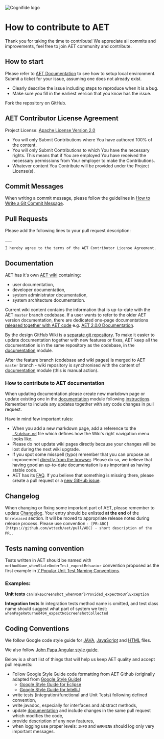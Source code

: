 ![Cognifide logo](http://cognifide.github.io/images/cognifide-logo.png)

# How to contribute to AET
Thank you for taking the time to contribute!
We appreciate all commits and improvements, feel free to join AET community and contribute.

## How to start
Please refer to [AET Documentation](https://cognifide.atlassian.net/wiki/display/AET/) to see how to setup local environment.
Submit a ticket for your issue, assuming one does not already exist.

- Clearly describe the issue including steps to reproduce when it is a bug.
- Make sure you fill in the earliest version that you know has the issue.

Fork the repository on GitHub.

## AET Contributor License Agreement
Project License: [Apache License Version 2.0](https://github.com/wttech/AET/blob/master/LICENSE)

- You will only Submit Contributions where You have authored 100% of the content.
- You will only Submit Contributions to which You have the necessary rights. This means that if You are employed You have received the necessary permissions from Your employer to make the Contributions.
- Whatever content You Contribute will be provided under the Project License(s).

## Commit Messages
When writing a commit message, please follow the guidelines in [How to Write a Git Commit Message](http://chris.beams.io/posts/git-commit/).

## Pull Requests
Please add the following lines to your pull request description:

```
___

I hereby agree to the terms of the AET Contributor License Agreement.
```

## Documentation
AET has it's own [AET wiki](https://github.com/wttech/aet/wiki) containing:
- user documentation,
- developer documentation,
- system administrator documentation,
- system architecture documentation.

Current wiki content contains the information that is up-to-date with the AET `master` branch codebase.
If a user wants to refer to the older AET version documentation, there are dedicated one-page documentations 
[released together with AET code](https://github.com/wttech/aet/tree/master/documentation#generating-released-version-documentation)
e.g. [AET 2.0.0 Documentation](https://github.com/wttech/aet/wiki/Documentation-2.0.0).

By the design GitHub Wiki is a [separate git repository](https://help.github.com/articles/adding-and-editing-wiki-pages-locally/).
To make it easier to update documentation together with new features or fixes, AET keep all the documentation is in the same repository as the codebase, in the [documentation](https://github.com/wttech/aet/tree/master/documentation) module.

After the feature branch (codebase and wiki pages) is merged to AET `master` branch - 
wiki repository is synchronised with the content of [documentation](https://github.com/wttech/aet/tree/master/documentation) module
(this is manual action).

### How to contribute to AET documentation
When updating documentation please create new markdown page or update existing one in the
[documentation](https://github.com/wttech/aet/tree/master/documentation) module following
[instructions](https://github.com/wttech/aet/tree/master/documentation#writing-documentation).
Remember to include any updates together with any code changes in pull request.

Have in mind few important rules:
- When you add a new markdown page, add a reference to the [`_Sidebar.md`](https://github.com/wttech/aet/blob/master/documentation/src/main/wiki/_Sidebar.md)
file which defines how the Wiki's right navigation menu looks like.
- Please do not update wiki pages directly because your changes will be lost during the next wiki upgrade.
- If you spot some misspell (typo) remember that you can propose an improvement [directly from the browser](https://help.github.com/articles/editing-files-in-your-repository/).
Please do so, we believe that having good an up-to-date documentation is as important as having stable code.
- AET has its [FAQ](https://github.com/wttech/aet/wiki/FAQ). If you believe that something is missing there, please create a pull request or a [new GitHub issue](https://github.com/wttech/aet/issues/new).

## Changelog
When changing or fixing some important part of AET, please remember to update [Changelog](https://github.com/wttech/aet/blob/master/CHANGELOG.md).
Your entry should be enlisted **at the end** of the `Unreleased` section. It will be moved to appropriate release notes during release process.
Please use convention `- [PR-ABC](https://github.com/wttech/aet/pull/ABC) - short description of the PR.`.

## Tests naming convention
Tests written in AET should be named with `methodName_whenStateUnderTest_expectBehavior` convention proposed as the first example in [7 Popular Unit Test Naming Conventions](https://dzone.com/articles/7-popular-unit-test-naming).

### Examples:
**Unit tests**
`canTakeScreenshot_whenNoUrlProvided_expectNoUrlException`

**Integration tests**
In integration tests method name is omitted, and test class name should suggest what part of system we test:
`whenPageReturned404_expectNoScreenshotCollected`

## Coding Conventions

We follow Google code style guide for [JAVA](https://google.github.io/styleguide/javaguide.html), [JavaScript](https://google.github.io/styleguide/jsguide.html) and [HTML](https://google.github.io/styleguide/htmlcssguide.html) files.

We also follow [John Papa Angular style guide](https://github.com/johnpapa/angular-styleguide/tree/master/a1).

Below is a short list of things that will help us keep AET quality and accept pull requests:
- Follow Google Style Guide code formatting from AET Github (originally adapted from [Google Style Guide](https://github.com/google/styleguide))
  - [Google Style Guide for Eclipse](https://github.com/wttech/aet/tree/master/eclipse-java-google-style.xml)
  - [Google Style Guide for IntelliJ](https://github.com/wttech/aet/tree/master/intellij-java-google-style.xml)
- write tests (integration/functional and Unit Tests) following defined convention,
- write javadoc, especially for interfaces and abstract methods,
- update [documentation](https://github.com/wttech/aet/tree/master/documentation) and include changes in the same pull request which modifies the code,
- provide description of any new features,
- when logging use proper levels: `INFO` and `WARNING` should log only very important messages. 
